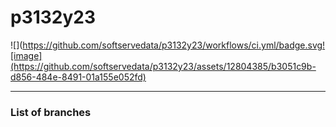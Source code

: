 # p3132y23

![](https://github.com/softservedata/p3132y23/workflows/ci.yml/badge.svg![image](https://github.com/softservedata/p3132y23/assets/12804385/b3051c9b-d856-484e-8491-01a155e052fd)

---

### List of branches
